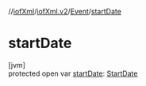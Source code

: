 //[iofXml](../../../index.md)/[iofXml.v2](../index.md)/[Event](index.md)/[startDate](start-date.md)

# startDate

[jvm]\
protected open var [startDate](start-date.md): [StartDate](../-start-date/index.md)
